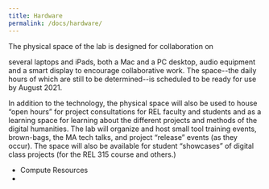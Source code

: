 ```yaml
---
title: Hardware
permalink: /docs/hardware/
---
```


The physical space of the lab is designed for collaboration on



several laptops and iPads, both a Mac and a PC desktop, audio equipment and a smart display to encourage collaborative work. The space--the daily hours of which are still to be determined--is scheduled to be ready for use by August 2021.

In addition to the technology, the physical space will also be used to house “open hours” for project consultations for REL faculty and students and as a learning space for learning about the different projects and methods of the digital humanities. The lab will organize and host small tool training events, brown-bags, the MA tech talks, and project “release” events (as they occur). The space will also be available for student “showcases” of digital class projects (for the REL 315 course and others.)

- Compute Resources
- 